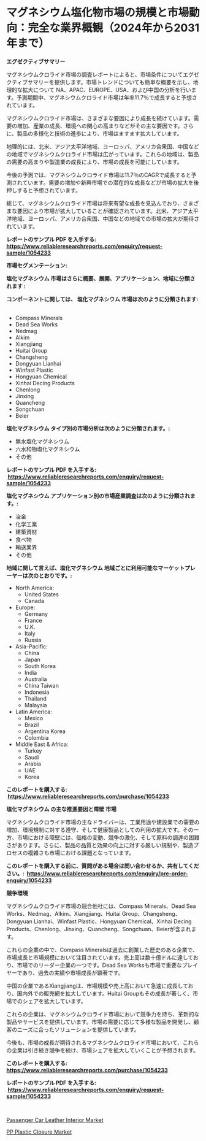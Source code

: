 <p><h1>マグネシウム塩化物市場の規模と市場動向：完全な業界概観（2024年から2031年まで）</h1></p><p><strong>エグゼクティブサマリー</strong></p>
<p><p>マグネシウムクロライド市場の調査レポートによると、市場条件についてエグゼクティブサマリーを提供します。市場トレンドについても簡単な概要を示し、地理的な拡大について NA、APAC、EUROPE、USA、および中国の分析を行います。予測期間中、マグネシウムクロライド市場は年率11.7％で成長すると予想されています。</p><p>マグネシウムクロライド市場は、さまざまな要因により成長を続けています。需要の増加、産業の成長、環境への関心の高まりなどがその主な要因です。さらに、製品の多様化と技術の進歩により、市場はますます拡大しています。</p><p>地理的には、北米、アジア太平洋地域、ヨーロッパ、アメリカ合衆国、中国などの地域でマグネシウムクロライド市場は広がっています。これらの地域は、製品の需要の高まりや製造業の成長により、市場の成長を可能にしています。</p><p>今後の予測では、マグネシウムクロライド市場は11.7％のCAGRで成長すると予測されています。需要の増加や新興市場での潜在的な成長などが市場の拡大を後押しすると予想されています。</p><p>総じて、マグネシウムクロライド市場は将来有望な成長を見込んでおり、さまざまな要因により市場が拡大していることが確認されています。北米、アジア太平洋地域、ヨーロッパ、アメリカ合衆国、中国などの地域での市場の拡大が期待されています。</p></p>
<p><strong>レポートのサンプル PDF を入手する: <a href="https://www.reliableresearchreports.com/enquiry/request-sample/1054233">https://www.reliableresearchreports.com/enquiry/request-sample/1054233</a></strong></p>
<p><strong>市場セグメンテーション:</strong></p>
<p><strong> 塩化マグネシウム 市場はさらに概要、展開、アプリケーション、地域に分類されます :</strong></p>
<p><strong>コンポーネントに関しては、 塩化マグネシウム 市場は次のように分類されます: &nbsp;</strong></p>
<p><ul><li>Compass Minerals</li><li>Dead Sea Works</li><li>Nedmag</li><li>Alkim</li><li>Xiangjiang</li><li>Huitai Group</li><li>Changsheng</li><li>Dongyuan Lianhai</li><li>Winfast Plastic</li><li>Hongyuan Chemical</li><li>Xinhai Decing Products</li><li>Chenlong</li><li>Jinxing</li><li>Quancheng</li><li>Songchuan</li><li>Beier</li></ul></p>
<p><strong> 塩化マグネシウム タイプ別の市場分析は次のように分類されます。:</strong></p>
<p><ul><li>無水塩化マグネシウム</li><li>六水和物塩化マグネシウム</li><li>その他</li></ul></p>
<p><strong>レポートのサンプル PDF を入手する: &nbsp;<a href="https://www.reliableresearchreports.com/enquiry/request-sample/1054233">https://www.reliableresearchreports.com/enquiry/request-sample/1054233</a></strong></p>
<p><strong> 塩化マグネシウム アプリケーション別の市場産業調査は次のように分類されます。:</strong></p>
<p><ul><li>冶金</li><li>化学工業</li><li>建築資材</li><li>食べ物</li><li>輸送業界</li><li>その他</li></ul></p>
<p><strong>地域に関して言えば、塩化マグネシウム 地域ごとに利用可能なマーケットプレーヤーは次のとおりです。:</strong></p>
<p><ul>
    <li>
        North America:
        <ul>
            <li>United States</li>
            <li>Canada</li>
        </ul>
    </li>
    <li>
        Europe:
        <ul>
            <li>Germany</li>
            <li>France</li>
            <li>U.K.</li>
            <li>Italy</li>
            <li>Russia</li>
        </ul>
    </li>
    <li>
        Asia-Pacific:
        <ul>
            <li>China</li>
            <li>Japan</li>
            <li>South Korea</li>
            <li>India</li>
            <li>Australia</li>
            <li>China Taiwan</li>
            <li>Indonesia</li>
            <li>Thailand</li>
            <li>Malaysia</li>
        </ul>
    </li>
    <li>
        Latin America:
        <ul>
            <li>Mexico</li>
            <li>Brazil</li>
            <li>Argentina Korea</li>
            <li>Colombia</li>
        </ul>
    </li>
    <li>
        Middle East & Africa:
        <ul>
            <li>Turkey</li>
            <li>Saudi</li>
            <li>Arabia</li>
            <li>UAE</li>
            <li>Korea</li>
        </ul>
    </li>
    </ul></p>
<p><strong>このレポートを購入する: &nbsp;<a href="https://www.reliableresearchreports.com/purchase/1054233">https://www.reliableresearchreports.com/purchase/1054233</a></strong></p>
<p><strong>塩化マグネシウム の主な推進要因と障壁 市場</strong></p>
<p><p>マグネシウムクロライド市場の主なドライバーは、工業用途や建設業での需要の増加、環境規制に対する遵守、そして健康製品としての利用の拡大です。その一方、市場における障壁には、価格の変動、競争の激化、そして原料の調達の困難さがあります。さらに、製品の品質と効果の向上に対する厳しい規制や、製造プロセスの複雑さも市場における課題となっています。</p></p>
<p><strong>このレポートを購入する前に、質問がある場合は問い合わせるか、共有してください。:&nbsp; <a href="https://www.reliableresearchreports.com/enquiry/pre-order-enquiry/1054233">https://www.reliableresearchreports.com/enquiry/pre-order-enquiry/1054233</a></strong></p>
<p><strong>競争環境</strong></p>
<p><p>マグネシウムクロライド市場の競合他社には、Compass Minerals、Dead Sea Works、Nedmag、Alkim、Xiangjiang、Huitai Group、Changsheng、Dongyuan Lianhai、Winfast Plastic、Hongyuan Chemical、Xinhai Decing Products、Chenlong、Jinxing、Quancheng、Songchuan、Beierが含まれます。</p><p>これらの企業の中で、Compass Mineralsは過去に創業した歴史のある企業で、市場成長と市場規模において注目されています。売上高は数十億ドルに達しており、市場でのリーダー企業の一つです。Dead Sea Worksも市場で重要なプレイヤーであり、過去の実績や市場成長が顕著です。</p><p>中国の企業であるXiangjiangは、市場規模や売上高において急速に成長しており、国内外での販売網を拡大しています。Huitai Groupもその成長が著しく、市場でのシェアを拡大しています。</p><p>これらの企業は、マグネシウムクロライド市場において競争力を持ち、革新的な製品やサービスを提供しています。市場の需要に応じて多様な製品を開発し、顧客のニーズに合ったソリューションを提供しています。</p><p>今後も、市場の成長が期待されるマグネシウムクロライド市場において、これらの企業は引き続き競争を続け、市場シェアを拡大していくことが予想されます。</p></p>
<p><strong>このレポートを購入する: &nbsp; <a href="https://www.reliableresearchreports.com/purchase/1054233">https://www.reliableresearchreports.com/purchase/1054233</a></strong></p>
<p><strong>レポートのサンプル PDF を入手する: &nbsp;<a href="https://www.reliableresearchreports.com/enquiry/request-sample/1054233">https://www.reliableresearchreports.com/enquiry/request-sample/1054233</a></strong><strong></strong></p>
<p>&nbsp;</p>
<p><p><a href="https://picayune-night-cbd.notion.site/Passenger-Car-Leather-Interior-Market-Size-Market-Trends-and-Growth-Outlook-forecasted-for-period--7598824ddff84a16a8845ddc28ca4910">Passenger Car Leather Interior Market</a></p><p><a href="https://github.com/Hazelklievgspy6vdcsmu106w/Market-Research-Report-List-1/blob/main/pp-plastic-closure-market.md">PP Plastic Closure Market</a></p></p>